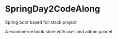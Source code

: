 # SpringDay2CodeAlong
Spring boot based full stack project


A ecommerce book store with user and admin pannel.
